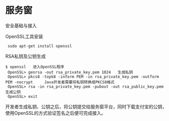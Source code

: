 # 服务窗

安全基础与接入

OpenSSL工具安装
```
 sudo apt-get install openssl
```

RSA私钥及公钥生成
```
$ openssl   进入OpenSSL程序
 OpenSSL> genrsa -out rsa_private_key.pem 1024   生成私钥
 OpenSSL> pkcs8 -topk8 -inform PEM -in rsa_private_key.pem -outform PEM -nocrypt     Java开发者需要将私钥转换成PKCS8格式
 OpenSSL> rsa -in rsa_private_key.pem -pubout -out rsa_public_key.pem    生成公钥
 OpenSSL> exit  
 ```
  
开发者生成私钥、公钥之后，将公钥提交给服务窗平台，同时下载支付宝的公钥，使用OpenSSL的方式验证签名之后便可完成接入。




